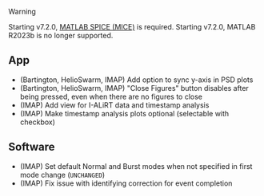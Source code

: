 > [!WARNING]  
> Starting v7.2.0, [MATLAB SPICE (MICE)](https://naif.jpl.nasa.gov/naif/toolkit_MATLAB.html) is required.
> Starting v7.2.0, MATLAB R2023b is no longer supported.

## App

- (Bartington, HelioSwarm, IMAP) Add option to sync y-axis in PSD plots
- (Bartington, HelioSwarm, IMAP) "Close Figures" button disables after being pressed, even when there are no figures to close
- (IMAP) Add view for I-ALiRT data and timestamp analysis
- (IMAP) Make timestamp analysis plots optional (selectable with checkbox)

## Software

- (IMAP) Set default Normal and Burst modes when not specified in first mode change (`UNCHANGED`)
- (IMAP) Fix issue with identifying correction for event completion
